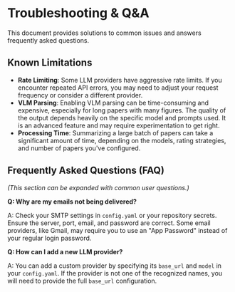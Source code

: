 # Troubleshooting & Q&A

This document provides solutions to common issues and answers frequently asked questions.

## Known Limitations

- **Rate Limiting**: Some LLM providers have aggressive rate limits. If you encounter repeated API errors, you may need to adjust your request frequency or consider a different provider.
- **VLM Parsing**: Enabling VLM parsing can be time-consuming and expensive, especially for long papers with many figures. The quality of the output depends heavily on the specific model and prompts used. It is an advanced feature and may require experimentation to get right.
- **Processing Time**: Summarizing a large batch of papers can take a significant amount of time, depending on the models, rating strategies, and number of papers you've configured.

## Frequently Asked Questions (FAQ)

*(This section can be expanded with common user questions.)*

**Q: Why are my emails not being delivered?**

A: Check your SMTP settings in `config.yaml` or your repository secrets. Ensure the server, port, email, and password are correct. Some email providers, like Gmail, may require you to use an "App Password" instead of your regular login password.

**Q: How can I add a new LLM provider?**

A: You can add a custom provider by specifying its `base_url` and `model` in your `config.yaml`. If the provider is not one of the recognized names, you will need to provide the full `base_url` configuration.
